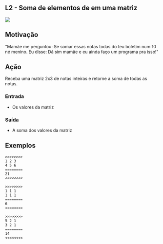 ## L2 - Soma de elementos de em uma matriz


![](__capa.jpg)

## Motivação

"Mamãe me perguntou: Se somar essas notas todas do teu boletim num 10 né menino. Eu disse: Dá sim mamãe e eu ainda faço um programa pra isso!"

## Ação

Receba uma matriz 2x3 de notas inteiras e retorne a soma de todas as notas.

### Entrada

* Os valores da matriz

### Saída

* A soma dos valores da matriz

## Exemplos

```
>>>>>>>>
1 2 3
4 5 6
========
21
<<<<<<<<

>>>>>>>>
1 1 1
1 1 1
========
6
<<<<<<<<

>>>>>>>>
5 2 1
3 2 1
========
14
<<<<<<<<
```

#
